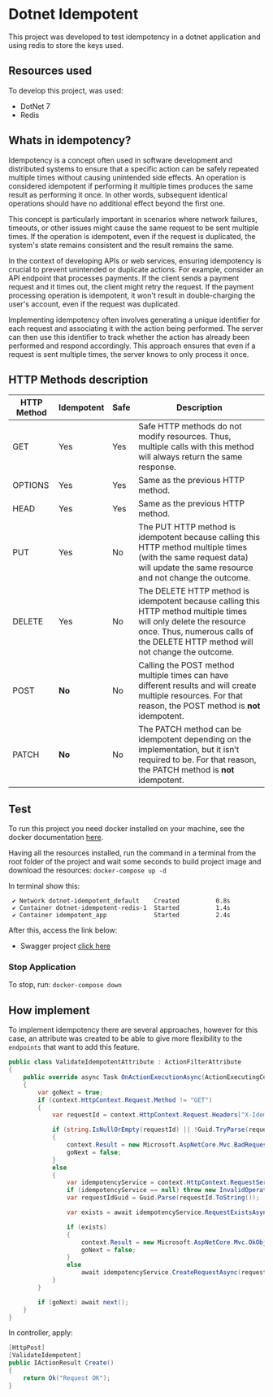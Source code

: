# Dotnet Idempotent

This project was developed to test idempotency in a dotnet application and using redis to store the keys used.

## Resources used

To develop this project, was used:

- DotNet 7
- Redis

## Whats in idempotency?

Idempotency is a concept often used in software development and distributed systems to ensure that a specific action can be safely repeated multiple times without causing unintended side effects. An operation is considered idempotent if performing it multiple times produces the same result as performing it once. In other words, subsequent identical operations should have no additional effect beyond the first one.

This concept is particularly important in scenarios where network failures, timeouts, or other issues might cause the same request to be sent multiple times. If the operation is idempotent, even if the request is duplicated, the system's state remains consistent and the result remains the same.

In the context of developing APIs or web services, ensuring idempotency is crucial to prevent unintended or duplicate actions. For example, consider an API endpoint that processes payments. If the client sends a payment request and it times out, the client might retry the request. If the payment processing operation is idempotent, it won't result in double-charging the user's account, even if the request was duplicated.

Implementing idempotency often involves generating a unique identifier for each request and associating it with the action being performed. The server can then use this identifier to track whether the action has already been performed and respond accordingly. This approach ensures that even if a request is sent multiple times, the server knows to only process it once.

## HTTP Methods description

| **HTTP Method** | **Idempotent** | **Safe** | **Description**                                                                                                                                                                                      |
| --------------- | -------------- | -------- | ---------------------------------------------------------------------------------------------------------------------------------------------------------------------------------------------------- |
| GET             | Yes            | Yes      | Safe HTTP methods do not modify resources. Thus, multiple calls with this method will always return the same response.                                                                               |
| OPTIONS         | Yes            | Yes      | Same as the previous HTTP method.                                                                                                                                                                    |
| HEAD            | Yes            | Yes      | Same as the previous HTTP method.                                                                                                                                                                    |
| PUT             | Yes            | No       | The PUT HTTP method is idempotent because calling this HTTP method multiple times (with the same request data) will update the same resource and not change the outcome.                             |
| DELETE          | Yes            | No       | The DELETE HTTP method is idempotent because calling this HTTP method multiple times will only delete the resource once. Thus, numerous calls of the DELETE HTTP method will not change the outcome. |
| POST            | **No**         | No       | Calling the POST method multiple times can have different results and will create multiple resources. For that reason, the POST method is **not** idempotent.                                        |
| PATCH           | **No**         | No       | The PATCH method can be idempotent depending on the implementation, but it isn’t required to be. For that reason, the PATCH method is **not** idempotent.                                            |

## Test

To run this project you need docker installed on your machine, see the docker documentation [here](https://www.docker.com/).

Having all the resources installed, run the command in a terminal from the root folder of the project and wait some seconds to build project image and download the resources:
`docker-compose up -d`

In terminal show this:

```console
 ✔ Network dotnet-idempotent_default    Created          0.8s
 ✔ Container dotnet-idempotent-redis-1  Started          1.4s
 ✔ Container idempotent_app             Started          2.4s
```

After this, access the link below:

- Swagger project [click here](http://localhost:5000/swagger)

### Stop Application

To stop, run: `docker-compose down`

## How implement

To implement idempotency there are several approaches, however for this case, an attribute was created to be able to give more flexibility to the `endpoints` that want to add this feature.

```c#
public class ValidateIdempotentAttribute : ActionFilterAttribute
{
    public override async Task OnActionExecutionAsync(ActionExecutingContext context, ActionExecutionDelegate next)
    {
        var goNext = true;
        if (context.HttpContext.Request.Method != "GET")
        {
            var requestId = context.HttpContext.Request.Headers["X-Idempotency-Key"];

            if (string.IsNullOrEmpty(requestId) || !Guid.TryParse(requestId.ToString(), out Guid key))
            {
                context.Result = new Microsoft.AspNetCore.Mvc.BadRequestObjectResult("X-Idempotency-Key is required in header");
                goNext = false;
            }
            else
            {
                var idempotencyService = context.HttpContext.RequestServices.GetService<IIdempotencyService>();
                if (idempotencyService == null) throw new InvalidOperationException();
                var requestIdGuid = Guid.Parse(requestId.ToString());

                var exists = await idempotencyService.RequestExistsAsync(requestIdGuid);

                if (exists)
                {
                    context.Result = new Microsoft.AspNetCore.Mvc.OkObjectResult("RequestId sended");
                    goNext = false;
                }
                else
                    await idempotencyService.CreateRequestAsync(requestIdGuid);
            }
        }

        if (goNext) await next();
    }
}
```

In controller, apply:

```c#
[HttpPost]
[ValidateIdempotent]
public IActionResult Create()
{
    return Ok("Request OK");
}
```
